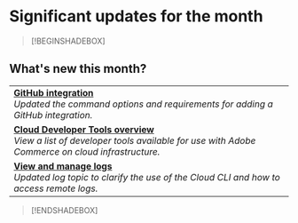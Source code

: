 # Significant updates for the month


>[!BEGINSHADEBOX]

## What's new this month?

<table>
<tr>
  <td valign="top">
    <a href="https://experienceleague.adobe.com/docs/commerce-cloud-service/user-guide/dev-tools/integrations/github.html"><strong>GitHub integration</strong></a>
    <br><em>Updated the command options and requirements for adding a GitHub integration.</em><br>
  </td>
</tr>
<tr>
  <td valign="top">
    <a href="https://experienceleague.adobe.com/docs/commerce-cloud-service/user-guide/dev-tools/overview.html"><strong>Cloud Developer Tools overview</strong></a>
    <br><em>View a list of developer tools available for use with Adobe Commerce on cloud infrastructure.</em><br>
  </td>
</tr>
<tr>
  <td valign="top">
    <a href="https://experienceleague.adobe.com/docs/commerce-cloud-service/user-guide/develop/test/log-locations.html"><strong>View and manage logs</strong></a>
    <br><em>Updated log topic to clarify the use of the Cloud CLI and how to access remote logs.</em><br>
  </td>
</tr>
</table>

>[!ENDSHADEBOX]
